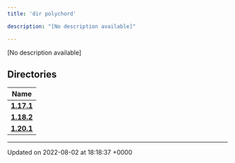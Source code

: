 ```yaml
---
title: 'dir polychord'

description: "[No description available]"

---
```







[No description available]

## Directories

| Name           |
| -------------- |
| **[1.17.1](/documentation/code/colliderbit_development/files/dir_7f63617121156b64dc906bee52c06e1e/#dir-1.17.1)**  |
| **[1.18.2](/documentation/code/colliderbit_development/files/dir_1be749cb9cddbb8deefe38ef8297a21a/#dir-1.18.2)**  |
| **[1.20.1](/documentation/code/colliderbit_development/files/dir_f4594c1bc7e5099f29f411d30112926c/#dir-1.20.1)**  |






-------------------------------

Updated on 2022-08-02 at 18:18:37 +0000

